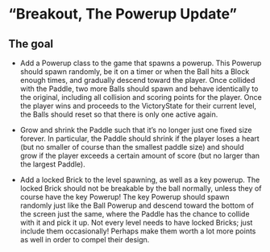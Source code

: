 # “Breakout, The Powerup Update”

## The goal

- Add a Powerup class to the game that spawns a powerup. This Powerup should spawn randomly,
  be it on a timer or when the Ball hits a Block enough times, and gradually descend toward the
  player. Once collided with the Paddle, two more Balls should spawn and behave identically to
  the original, including all collision and scoring points for the player. Once the player
  wins and proceeds to the VictoryState for their current level, the Balls should reset so that
  there is only one active again.

- Grow and shrink the Paddle such that it’s no longer just one fixed size forever. In particular,
  the Paddle should shrink if the player loses a heart (but no smaller of course than the smallest
  paddle size) and should grow if the player exceeds a certain amount of score (but no larger than
  the largest Paddle).

- Add a locked Brick to the level spawning, as well as a key powerup. The locked Brick should not be
  breakable by the ball normally, unless they of course have the key Powerup! The key Powerup should
  spawn randomly just like the Ball Powerup and descend toward the bottom of the screen just the same,
  where the Paddle has the chance to collide with it and pick it up. Not every level needs to have locked
  Bricks; just include them occasionally! Perhaps make them worth a lot more points as well in order to
  compel their design.
